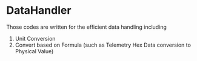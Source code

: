 # DataHandler

Those codes are written for the efficient data handling including 
1) Unit Conversion
2) Convert based on Formula (such as Telemetry Hex Data conversion to Physical Value)
